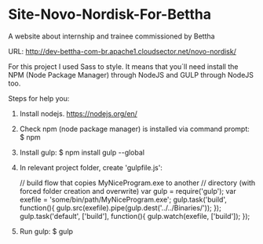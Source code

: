 # Site-Novo-Nordisk-For-Bettha
A website about internship and trainee commissioned by Bettha

URL: http://dev-bettha-com-br.apache1.cloudsector.net/novo-nordisk/

For this project I used Sass to style. It means that you´ll need install the NPM (Node Package Manager) through NodeJS and GULP through NodeJS too.

Steps for help you:
1. Install nodejs. https://nodejs.org/en/

2. Check npm (node package manager) is installed via command prompt:
    $ npm
    
3. Install gulp:
    $ npm install gulp --global
    
4. In relevant project folder, create 'gulpfile.js':

    // build flow that copies MyNiceProgram.exe to another
    // directory (with forced folder creation and overwrite)
    var gulp = require('gulp');
    var exefile = 'some/bin/path/MyNiceProgram.exe';
    gulp.task('build', function(){
        gulp.src(exefile).pipe(gulp.dest('../../Binaries/'));
    });
    gulp.task('default', ['build'], function(){
        gulp.watch(exefile, ['build']);
    });

5. Run gulp:
    $ gulp
